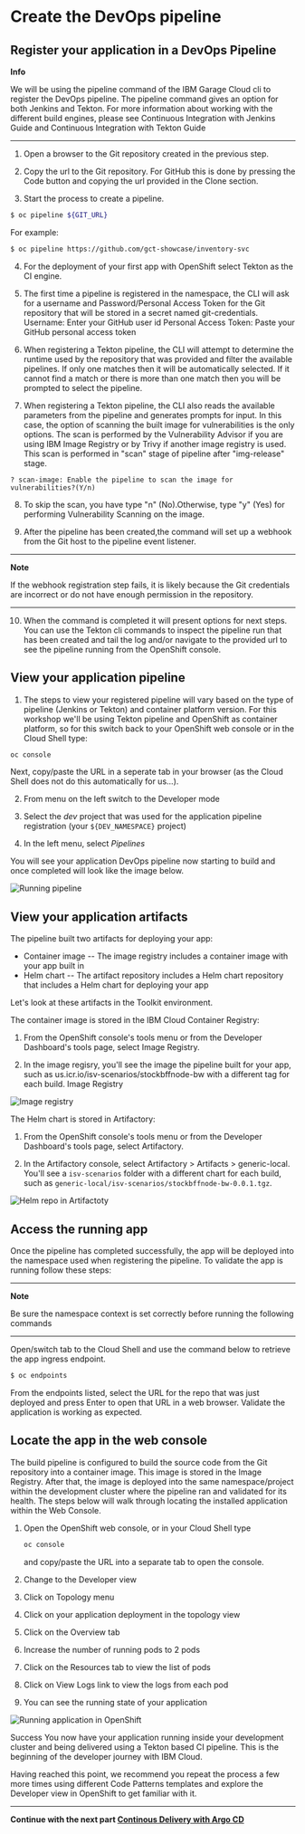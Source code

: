 # Create the DevOps pipeline

## Register your application in a DevOps Pipeline

**Info**

We will be using the pipeline command of the IBM Garage Cloud cli to register the DevOps pipeline. The pipeline command gives an option for both Jenkins and Tekton. For more information about working with the different build engines, please see Continuous Integration with Jenkins Guide and Continuous Integration with Tekton Guide

---

1. Open a browser to the Git repository created in the previous step.

2. Copy the url to the Git repository. For GitHub this is done by pressing the Code button and copying the url provided in the Clone section.

3. Start the process to create a pipeline.

  ```bash
  $ oc pipeline ${GIT_URL}
  ```

  For example:

  ```bash
  $ oc pipeline https://github.com/gct-showcase/inventory-svc
  ```

4. For the deployment of your first app with OpenShift select Tekton as the CI engine.

5. The first time a pipeline is registered in the namespace, the CLI will ask for a username and Password/Personal Access Token for the Git repository that will be stored in a secret named git-credentials.
Username: Enter your GitHub user id
Personal Access Token: Paste your GitHub personal access token

6. When registering a Tekton pipeline, the CLI will attempt to determine the runtime used by the repository that was provided and filter the available pipelines. If only one matches then it will be automatically selected. If it cannot find a match or there is more than one match then you will be prompted to select the pipeline.

7. When registering a Tekton pipeline, the CLI also reads the available parameters from the pipeline and generates prompts for input. In this case, the option of scanning the built image for vulnerabilities is the only options. The scan is performed by the Vulnerability Advisor if you are using IBM Image Registry or by Trivy if another image registry is used. This scan is performed in "scan" stage of pipeline after "img-release" stage.

  ```
  ? scan-image: Enable the pipeline to scan the image for vulnerabilities?(Y/n)
  ```

8. To skip the scan, you have type "n" (No).Otherwise, type "y" (Yes) for performing Vulnerability Scanning on the image.

9. After the pipeline has been created,the command will set up a webhook from the Git host to the pipeline event listener.

  ---
  **Note**

  If the webhook registration step fails, it is likely because the Git credentials are incorrect or do not have enough permission in the repository.

  ---

10. When the command is completed it will present options for next steps. You can use the Tekton cli commands to inspect the pipeline run that has been created and tail the log and/or navigate to the provided url to see the pipeline running from the OpenShift console.

## View your application pipeline

1. The steps to view your registered pipeline will vary based on the type of pipeline (Jenkins or Tekton) and container platform version. For this workshop we'll be using Tekton pipeline and OpenShift as container platform, so for this switch back to your OpenShift web console or in the Cloud Shell type:

  ```bash
  oc console
  ```

  Next, copy/paste the URL in a seperate tab in your browser (as the Cloud Shell does not do this automatically for us...).

2. From menu on the left switch to the Developer mode

3. Select the *dev* project that was used for the application pipeline registration (your `${DEV_NAMESPACE}` project)

4. In the left menu, select *Pipelines*

  You will see your application DevOps pipeline now starting to build and once completed will look like the image below.

  ![Running pipeline](images/running-pipeline.png)


## View your application artifacts

The pipeline built two artifacts for deploying your app:

* Container image -- The image registry includes a container image with your app built in
* Helm chart -- The artifact repository includes a Helm chart repository that includes a Helm chart for deploying your app

Let's look at these artifacts in the Toolkit environment.

The container image is stored in the IBM Cloud Container Registry:

1. From the OpenShift console's tools menu or from the Developer Dashboard's tools page, select Image Registry.

2. In the image regisry, you'll see the image the pipeline built for your app, such as us.icr.io/isv-scenarios/stockbffnode-bw with a different tag for each build.
Image Registry

  ![Image registry](images/image-registry.png)

  The Helm chart is stored in Artifactory:

1. From the OpenShift console's tools menu or from the Developer Dashboard's tools page, select Artifactory.

2. In the Artifactory console, select Artifactory > Artifacts > generic-local. You'll see a `isv-scenarios` folder with a different chart for each build, such as `generic-local/isv-scenarios/stockbffnode-bw-0.0.1.tgz`.

  ![Helm repo in Artifactoty](images/artifactory.png)

## Access the running app

Once the pipeline has completed successfully, the app will be deployed into the namespace used when registering the pipeline. To validate the app is running follow these steps:

---
**Note**

Be sure the namespace context is set correctly before running the following commands

---

Open/switch tab to the Cloud Shell and use the command below to retrieve the app ingress endpoint.

```bash
$ oc endpoints
```

From the endpoints listed, select the URL for the repo that was just deployed and press Enter to open that URL in a web browser. Validate the application is working as expected.

## Locate the app in the web console

The build pipeline is configured to build the source code from the Git repository into a container image. This image is stored in the Image Registry. After that, the image is deployed into the same namespace/project within the development cluster where the pipeline ran and validated for its health. The steps below will walk through locating the installed application within the Web Console.

1. Open the OpenShift web console, or in your Cloud Shell type

    ```bash
    oc console
    ```
    and copy/paste the URL into a separate tab to open the console.

2. Change to the Developer view

3. Click on Topology menu

4. Click on your application deployment in the topology view

5. Click on the Overview tab

6. Increase the number of running pods to 2 pods

7. Click on the Resources tab to view the list of pods

8. Click on View Logs link to view the logs from each pod

9. You can see the running state of your application

  ![Running application in OpenShift](images/running-app-in-oc)


Success
You now have your application running inside your development cluster and being delivered using a Tekton based CI pipeline. This is the beginning of the developer journey with IBM Cloud.

Having reached this point, we recommend you repeat the process a few more times using different Code Patterns templates and explore the Developer view in OpenShift to get familiar with it.

---

__Continue with the next part [Continous Delivery with Argo CD](4-ContinousDelivery.md)__
